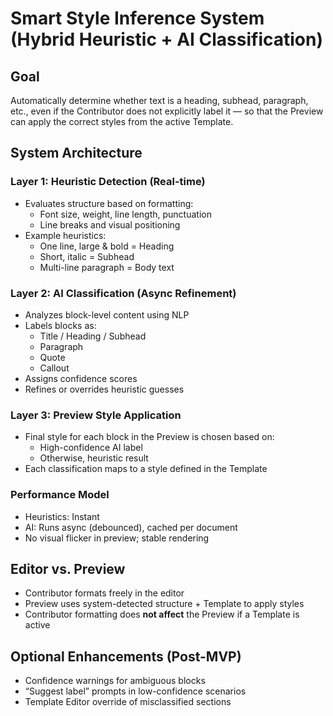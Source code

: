 # Smart Style Inference System (Hybrid Heuristic + AI Classification)

## Goal
Automatically determine whether text is a heading, subhead, paragraph, etc., even if the Contributor does not explicitly label it — so that the Preview can apply the correct styles from the active Template.

## System Architecture

### Layer 1: Heuristic Detection (Real-time)
- Evaluates structure based on formatting:
  - Font size, weight, line length, punctuation
  - Line breaks and visual positioning
- Example heuristics:
  - One line, large & bold = Heading
  - Short, italic = Subhead
  - Multi-line paragraph = Body text

### Layer 2: AI Classification (Async Refinement)
- Analyzes block-level content using NLP
- Labels blocks as:
  - Title / Heading / Subhead
  - Paragraph
  - Quote
  - Callout
- Assigns confidence scores
- Refines or overrides heuristic guesses

### Layer 3: Preview Style Application
- Final style for each block in the Preview is chosen based on:
  - High-confidence AI label
  - Otherwise, heuristic result
- Each classification maps to a style defined in the Template

### Performance Model
- Heuristics: Instant
- AI: Runs async (debounced), cached per document
- No visual flicker in preview; stable rendering

## Editor vs. Preview
- Contributor formats freely in the editor
- Preview uses system-detected structure + Template to apply styles
- Contributor formatting does **not affect** the Preview if a Template is active

## Optional Enhancements (Post-MVP)
- Confidence warnings for ambiguous blocks
- “Suggest label” prompts in low-confidence scenarios
- Template Editor override of misclassified sections
